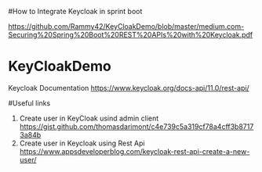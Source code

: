 #How to Integrate Keycloak in sprint boot 

https://github.com/Rammy42/KeyCloakDemo/blob/master/medium.com-Securing%20Spring%20Boot%20REST%20APIs%20with%20Keycloak.pdf



# KeyCloakDemo
Keycloak Documentation https://www.keycloak.org/docs-api/11.0/rest-api/


#Useful links
1. Create user in KeyCloak usind admin client https://gist.github.com/thomasdarimont/c4e739c5a319cf78a4cff3b87173a84b
2. Create user in Keycloak using Rest Api https://www.appsdeveloperblog.com/keycloak-rest-api-create-a-new-user/
